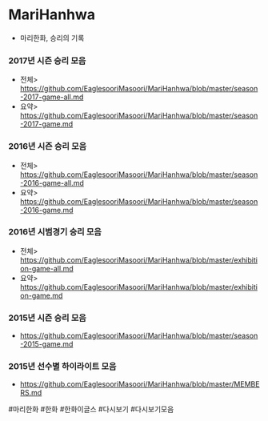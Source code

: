 # MariHanhwa
- 마리한화, 승리의 기록

### 2017년 시즌 승리 모음
- 전체> https://github.com/EaglesooriMasoori/MariHanhwa/blob/master/season-2017-game-all.md
- 요약> https://github.com/EaglesooriMasoori/MariHanhwa/blob/master/season-2017-game.md

### 2016년 시즌 승리 모음
- 전체> https://github.com/EaglesooriMasoori/MariHanhwa/blob/master/season-2016-game-all.md
- 요약> https://github.com/EaglesooriMasoori/MariHanhwa/blob/master/season-2016-game.md

### 2016년 시범경기 승리 모음
- 전체> https://github.com/EaglesooriMasoori/MariHanhwa/blob/master/exhibition-game-all.md
- 요약> https://github.com/EaglesooriMasoori/MariHanhwa/blob/master/exhibition-game.md

### 2015년 시즌 승리 모음
- https://github.com/EaglesooriMasoori/MariHanhwa/blob/master/season-2015-game.md

### 2015년 선수별 하이라이트 모음
- https://github.com/EaglesooriMasoori/MariHanhwa/blob/master/MEMBERS.md

\#마리한화
\#한화
\#한화이글스
\#다시보기
\#다시보기모음
